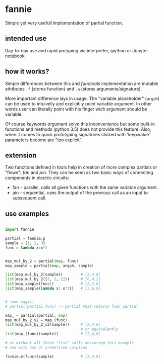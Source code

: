 # fannie

Simple yet very usefull implementation of partial function.

## intended use
Day-to-day use and rapid protyping via interpreter, ipython or Jupyter notebook.

## how it works?
Simple differences between this and *functools* implementation are mutable attributes `.f` (stores function) and `.a` (stores arguments/signature).

More important difference lays in usage. The "variable placeholder" (`argph`) can be used to intuivelly and explicitlly point variable argument. In other words user can literally point with his finger wich argument should be variable.

Of course *keywords argument* solve this inconvenience but some built-in functions and methods (python 3.5) does not provide this feature. 
Also, when it comes to quick prototyping signatures sticked with 'key=value' parameters become are "too explicit".

## extension
Two functions defined in tools help in creation of more complex partials or "flows": *fan* and *pin*.
They can be seen as two basic ways of connecting compenents in electric circuits:
- fan - parallel, calls all given functions with the same variable argument.
- pin - sequential, uses the output of the previous call as an input to subsequent call.

## use examples
```python

import fannie

partial = fannie.p
sample = [1, 2, 3]
func = lambda x:x*2


map_mul_by_2 = partial(map, func)
map_sample = partial(map, argph, sample)

list(map_mul_by_2(sample))        # [2,4,6]
list(map_mul_by_2([3, 2, 1]))     # [6,4,2]
list(map_sample(func))            # [2,4,6]
list(map_sample(lambda x: x*3))   # [3,6,9]


# some magic:
# partial(partial,func) -> partial that returns func partial

map_ = partial(partial, map)
map_mul_by_2_v2 = map_(func)
list(map_mul_by_2_v2(sample))     # [2,4,6]
                                  # or equivalently
list(map_(func)(sample))          # [2,4,6]

# or without all those "list" calls obscuring this example
# and with use of predefined solution

fannie.m(func)(sample)            # [2,4,6]

```
